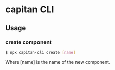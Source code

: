# capitan CLI

## Usage
### create component

```bash
$ npx capitan-cli create [name]
```

Where [name] is the name of the new component.
